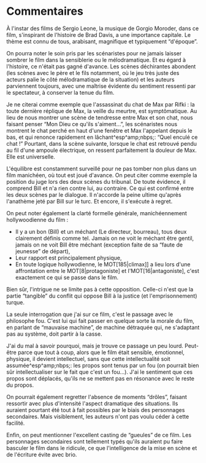 # Commentaires

À l'instar des films de <realisateur>Sergio Leone</realisateur>, la musique de Gorgio Moroder, dans ce film, s'inspirant de l'histoire de Brad Davis, a une importance capitale. Le thème est connu de tous, arabisant, magnifique et typiquement “d'époque”.

On pourra noter le soin pris par les scénaristes pour ne jamais laisser sombrer le film dans la sensiblerie ou le mélodramatique. Et eu égard à l'histoire, ce n'était pas gagné d'avance. Les scènes déchirantes abondent (les scènes avec le père et le fils notamment, où le jeu très juste des acteurs palie le côté mélodramatique de la situation) et les auteurs parviennent toujours, avec une maîtrise évidente du sentiment ressenti par le spectateur, à conserver la tenue du film.

Je ne citerai comme exemple que l'assassinat du chat de <personnage>Max</personnage> par <personnage>Rifki</personnage> : la toute dernière réplique de Max, la veille du meurtre, est symptômatique. Au lieu de nous montrer une scène de tendresse entre Max et son chat, nous faisant penser “Mon Dieu ce qu'ils s'aiment…”, les scénaristes nous montrent le chat perché en haut d'une fenêtre et Max l'appelant depuis le bas, et qui renonce rapidement en lâchant^esp^amp;nbps;: “Quel enculé ce chat !”
Pourtant, dans la scène suivante, lorsque le chat est retrouvé pendu au fil d'une ampoule électrique, on ressent parfaitement la douleur de Max. Elle est universelle. 

L'équilibre est constamment surveillé pour ne pas tomber non plus dans un film manichéen, où tout est joué d'avance. On peut citer comme exemple la position du juge lors des deux scènes du tribunal. De toute évidence, il comprend <personnage>Bill</personnage> et n'a rien contre lui, au contraire. Ce qui est confirmé entre les deux scènes par le dialogue. Il n'accorde la peine ultime qu'après l'anathème jeté par Bill sur le turc. Et encore, il s'exécute à regret. 

On peut noter également la clarté formelle générale, manichéennement hollywoodienne du film :

* Il y a un bon (Bill) et un méchant (Le directeur, bourreau), tous deux clairement définis comme tel. Jamais on ne voit le méchant être gentil, jamais on ne voit Bill être méchant (exception faite de sa “faute de jeunesse” de départ),
* Leur rapport est principalement physique,
* En toute logique hollywodienne, le MOT[185|climax]] a lieu lors d'une affrontation entre le MOT[8|protagoniste] et l'MOT[16|antagoniste], c'est exactement ce qui se passe dans le film. 

Bien sûr, l'intrigue ne se limite pas à cette opposition. Celle-ci n'est que la partie “tangible” du conflit qui oppose Bill à la justice (et l'emprisonnement) turque. 

La seule interrogation que j'ai sur ce film, c'est le passage avec le philosophe fou. C'est lui qui fait passer en quelque sorte la morale du film, en parlant de “mauvaise machine”, de machine détraquée qui, ne s'adaptant pas au système, doit partir à la casse.

J'ai du mal à savoir pourquoi, mais je trouve ce passage un peu lourd. Peut-être parce que tout à coup, alors que le film était sensible, émotionnel, physique, il devient intellectuel, sans que cette intellectualité soit assumée^esp^amp;nbps;: les propos sont tenus par un fou (on pourrait bien sûr intellectualiser sur le fait que c'est un fou…). J'ai le sentiment que ces propos sont déplacés, qu'ils ne se mettent pas en résonance avec le reste du propos.

On pourrait également regretter l'absence de moments “drôles”, faisant ressortir avec plus d'intensité l'aspect dramatique des situations. Ils auraient pourtant été tout à fait possibles par le biais des personnages secondaires. Mais visiblement, les auteurs n'ont pas voulu céder à cette facilité.

Enfin, on peut mentionner l'excellent casting de “gueules” de ce film. Les personnages secondaires sont tellement typés qu'ils auraient pu faire basculer le film dans le ridicule, ce que l'intelligence de la mise en scène et de l'écriture évite avec brio.